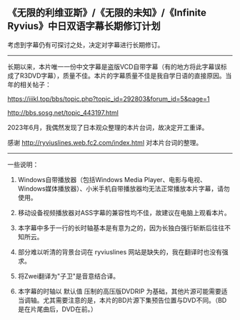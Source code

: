 《无限的利维亚斯》/《无限的未知》/《Infinite Ryvius》中日双语字幕长期修订计划
---


考虑到字幕仍有可探讨之处，决定对字幕进行长期修订。

---

长期以来，本片唯一一份中文字幕是盗版VCD自带字幕（有的地方将此字幕误标成了R3DVD字幕），质量不佳。本片的字幕质量不佳是我自学日语的直接原因。当年的相关帖子：

https://iiikl.top/bbs/topic.php?topic_id=292803&forum_id=5&page=1

http://bbs.sosg.net/topic_443197.html

2023年6月，我偶然发现了日本观众整理的本片台词，故决定开工重译。


感谢 http://ryviuslines.web.fc2.com/index.html 对本片台词的整理。

---

一些说明：

1. Windows自带播放器（包括Windows Media Player、电影与电视、Windows媒体播放器）、小米手机自带播放器均无法正常播放本片字幕，请勿使用。

2. 移动设备视频播放器对ASS字幕的兼容性均不佳，故建议在电脑上观看本片。

3. 本字幕中多于一行的长时轴基本是有意为之的，因为长独白强行斩断后往往不知所云。

4. 部分难以听清的背景台词在 ryviuslines 网站是缺失的，我在翻译时也没有强求。

5. 将Zwei翻译为"子卫"是音意结合译。

6. 本字幕的时轴以 默认值 压制的高压版DVDRIP  为基础，其他片源可能需要适当调轴。尤其需要注意的是，本片的BD片源下集预告位置与DVD不同。（BD是在片尾曲后，DVD在前。）
